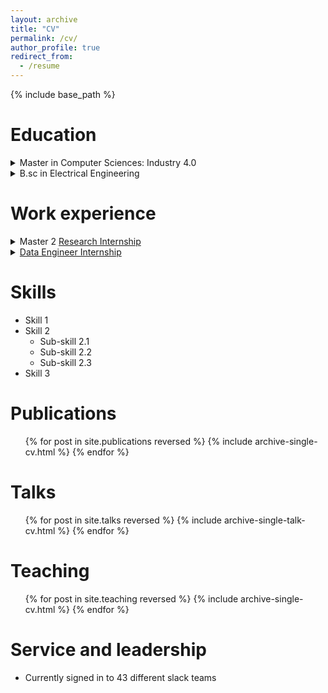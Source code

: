 ```yaml
---
layout: archive
title: "CV"
permalink: /cv/
author_profile: true
redirect_from:
  - /resume
---
```


{% include base_path %}

Education
======
<details>
  <summary>Master in Computer Sciences: Industry 4.0</summary>
  Universiy of Pau and the Adour Region (<a href="https://formation.univ-pau.fr/en/programs/science-technology-health-STS/master-degree-XB/master-computer-science-L7EMC9TO//m2-industry-4-0-L7EMCSH1.html" target="_blank">UPPA</a>) & University of Technology of Tarbes (UTTOP, old ENIT), France, 2024-25
</details>
<details>
  <summary>B.sc in Electrical Engineering</summary>
  Mirpur University of Science and Technology (<a href="https://must.edu.pk/electrical-engineering/" target="_blank">MUST</a>), Mirpur Azad Kashmir, Pakistan, 2018-22
</details>

Work experience
======
<details>
  <summary>Master 2 <a href="https://www.noureddine.org/research/behave/internship-2025" target="_blank">Research Internship</a></summary>
  <ul>
    <li><strong>Duration:</strong>March 2025 - August 2025</li>
    <li>Computer Science laboratory of the University of Pau and Adour Countries (<a href="https://liuppa.univ-pau.fr/fr/index.html" target="_blank">LIUPPA</a>: Laboratoire Informatique de l'Université de Pau et des Pays de l'Adour), Pau, France</li>
    <li><strong>Supervisor:</strong> <a href="https://www.noureddine.org/" target="_blank">Dr Adel Noureddine</a></li>
    <li><strong>Duties include:</strong> The internship involves studying and implementing an AI recommendation approach to study green and energy-efficient software.</li>
  </ul>
</details>

<details>
  <summary><a href="https://www.noureddine.org/research/behave/internship-2025" target="_blank">Data Engineer Internship</a></summary>
  <ul>
    <li><strong>Duration:</strong>July 2024 - September 2024 (Remote)</li>
    <li><a href="https://nbcpepsi.com/" target="_blank">Pepsi Naubahar</a> Bottling Company</li>
    <li><strong>Supervisor:</strong> <a href="https://www.linkedin.com/in/samiullah-dar-56815919a/" target="_blank"> Mr. Sami Ullah Dar</a> (Deputy. Manager Production) and <a href="https://www.linkedin.com/in/usmanshahzad786/" target="_blank"> Mr. Usman Shehzad</a></li>
    <li><strong>Duties include:</strong>coming</li>
  </ul>
</details>


Skills
======
* Skill 1
* Skill 2
  * Sub-skill 2.1
  * Sub-skill 2.2
  * Sub-skill 2.3
* Skill 3

Publications
======
  <ul>{% for post in site.publications reversed %}
    {% include archive-single-cv.html %}
  {% endfor %}</ul>
  
Talks
======
  <ul>{% for post in site.talks reversed %}
    {% include archive-single-talk-cv.html  %}
  {% endfor %}</ul>
  
Teaching
======
  <ul>{% for post in site.teaching reversed %}
    {% include archive-single-cv.html %}
  {% endfor %}</ul>
  
Service and leadership
======
* Currently signed in to 43 different slack teams

